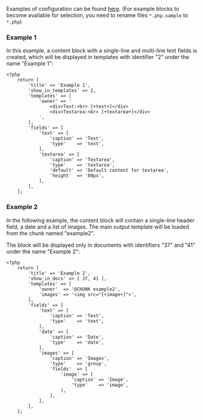 Examples of configuration can be found <a href="https://github.com/mnoskov/pagebuilder/tree/master/assets/plugins/pagebuilder/config" target="_blank">here</a>. (For example blocks to become available for selection, you need to rename files `*.php.sample` to `*.php`)

### Example 1

In this example, a content block with a single-line and multi-line text fields is created, which will be displayed in templates with identifier "2" under the name "Example 1":

```
<?php
    return [
        'title' => 'Example 1',
        'show_in_templates' => 2,
        'templates' => [
            'owner' => '
                <div>Text:<br> [+text+]</div>
                <div>Textarea:<br> [+textarea+]</div>
            ',
        ],
        'fields' => [
            'text' => [
                'caption' => 'Text',
                'type'    => 'text',
            ],
            'textarea' => [
                'caption' => 'Textarea',
                'type'    => 'textarea',
                'default' => 'Default content for textarea',
                'height'  => '80px',
            ],
        ],
    ];
```

### Example 2

In the following example, the content block will contain a single-line header field, a date and a list of images.
The main output template will be loaded from the chunk named "example2".

The block will be displayed only in documents with identifiers "37" and "41" under the name "Example 2":
```
<?php
    return [
        'title' => 'Example 2',
        'show_in_docs' => [ 37, 41 ],
        'templates' => [
            'owner'  => '@CHUNK example2',
            'images' => '<img src="[+image+]">',
        ],
        'fields' => [
            'text' => [
                'caption' => 'Text',
                'type'    => 'text',
            ],
            'date' => [
                'caption' => 'Date',
                'type'    => 'date',
            ],
            'images' => [
                'caption' => 'Images',
                'type'    => 'group',
                'fields'  => [
                    'image' => [
                        'caption' => 'Image',
                        'type'    => 'image',
                    ],
                ],
            ],
        ],
    ];
```
